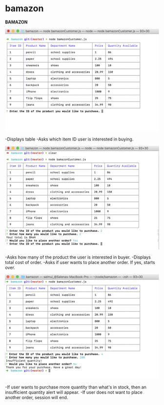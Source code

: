 # bamazon

**BAMAZON**

![Shop Table](/screenshots/001.png)

-Displays table
-Asks which item ID user is interested in buying.

![Place another order](/screenshots/002.png)

-Asks how many of the product the user is interested in buyer.
-Displays total cost of order.
-Asks if user wants to place another order. If yes, starts over.

![Don't place another order](/screenshots/003.png)

-If user wants to purchase more quantity than what's in stock, then an insufficient quantity alert will appear.
-If user does not want to place another order, session will end.
